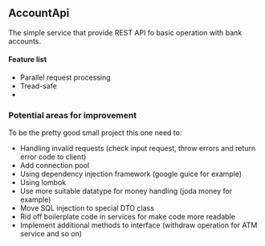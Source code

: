 ## AccountApi

The simple service that provide REST API fo basic operation with bank accounts. 

#### Feature list

* Parallel request processing 
* Tread-safe
* 

### Potential areas for improvement

To be the pretty good small project this one need to:

* Handling invalid requests (check input request, throw errors and return error code to client)
* Add connection pool
* Using dependency injection framework (google guice for example)  
* Using lombok
* Use more suitable datatype for money handling (joda money for example)
* Move SQL injection to special DTO class
* Rid off boilerplate code in services for make code more readable
* Implement additional methods to interface (withdraw operation for ATM service and so on)

